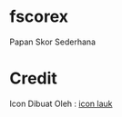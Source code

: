 # fscorex
Papan Skor Sederhana

# Credit
Icon Dibuat Oleh : [icon lauk](https://www.iconfinder.com/andhikairfani)